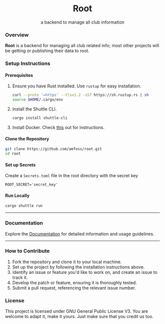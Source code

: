 <div align="center">
  <h1>Root</h1>
  <p>a backend to manage all club information</p>
</div>

### Overview
**Root** is a backend for managing all club related info; most other projects will be getting or publishing their data to root.

### Setup Instructions

#### Prerequisites
1. Ensure you have Rust installed. Use `rustup` for easy installation.  
   ```bash
   curl --proto '=https' --tlsv1.2 -sSf https://sh.rustup.rs | sh
   source $HOME/.cargo/env
   ```
2. Install the Shuttle CLI.
   ```bash
   cargo install shuttle-cli
   ```

3. Install Docker. Check [this](https://docs.docker.com/desktop/setup/install/linux/) out for instructions.

#### Clone the Repository
```bash
git clone https://github.com/amfoss/root.git
cd root
```

#### Set up Secrets
Create a `Secrets.toml` file in the root directory with the secret key
```
ROOT_SECRET='secret_key'
```

#### Run Locally
```bash
cargo shuttle run
```

---

### Documentation

Explore the [Documentation](/docs/docs.md) for detailed information and usage guidelines.

---

### How to Contribute

1. Fork the repository and clone it to your local machine.
2. Set up the project by following the installation instructions above.
3. Identify an issue or feature you'd like to work on, and create an issue to track it.
4. Develop the patch or feature, ensuring it is thoroughly tested.
5. Submit a pull request, referencing the relevant issue number.

### License
This project is licensed under GNU General Public License V3. You are welcome to adapt it, make it yours. Just make sure that you credit us too.